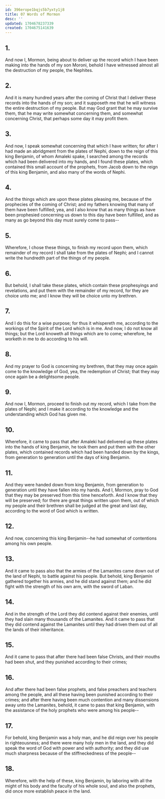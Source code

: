 ```yaml
---
id: 396erope1bqjs5b7yxty1j8
title: 07 Words of Mormon
desc: ''
updated: 1704678237339
created: 1704675141639
---
```


## 1.
And now I, Mormon, being about to deliver up the record which I have been making into the hands of my son Moroni, behold I have witnessed almost all the destruction of my people, the Nephites.
## 2.
And it is many hundred years after the coming of Christ that I deliver these records into the hands of my son; and it supposeth me that he will witness the entire destruction of my people. But may God grant that he may survive them, that he may write somewhat concerning them, and somewhat concerning Christ, that perhaps some day it may profit them.
## 3.
And now, I speak somewhat concerning that which I have written; for after I had made an abridgment from the plates of Nephi, down to the reign of this king Benjamin, of whom Amaleki spake, I searched among the records which had been delivered into my hands, and I found these plates, which contained this small account of the prophets, from Jacob down to the reign of this king Benjamin, and also many of the words of Nephi.
## 4.
And the things which are upon these plates pleasing me, because of the prophecies of the coming of Christ; and my fathers knowing that many of them have been fulfilled; yea, and I also know that as many things as have been prophesied concerning us down to this day have been fulfilled, and as many as go beyond this day must surely come to pass--
## 5.
Wherefore, I chose these things, to finish my record upon them, which remainder of my record I shall take from the plates of Nephi; and I cannot write the hundredth part of the things of my people.
## 6.
But behold, I shall take these plates, which contain these prophesyings and revelations, and put them with the remainder of my record, for they are choice unto me; and I know they will be choice unto my brethren.
## 7.
And I do this for a wise purpose; for thus it whispereth me, according to the workings of the Spirit of the Lord which is in me. And now, I do not know all things; but the Lord knoweth all things which are to come; wherefore, he worketh in me to do according to his will.
## 8.
And my prayer to God is concerning my brethren, that they may once again come to the knowledge of God, yea, the redemption of Christ; that they may once again be a delightsome people.
## 9.
And now I, Mormon, proceed to finish out my record, which I take from the plates of Nephi; and I make it according to the knowledge and the understanding which God has given me.
## 10.
Wherefore, it came to pass that after Amaleki had delivered up these plates into the hands of king Benjamin, he took them and put them with the other plates, which contained records which had been handed down by the kings, from generation to generation until the days of king Benjamin.
## 11.
And they were handed down from king Benjamin, from generation to generation until they have fallen into my hands. And I, Mormon, pray to God that they may be preserved from this time henceforth. And I know that they will be preserved; for there are great things written upon them, out of which my people and their brethren shall be judged at the great and last day, according to the word of God which is written.
## 12.
And now, concerning this king Benjamin--he had somewhat of contentions among his own people.
## 13.
And it came to pass also that the armies of the Lamanites came down out of the land of Nephi, to battle against his people. But behold, king Benjamin gathered together his armies, and he did stand against them; and he did fight with the strength of his own arm, with the sword of Laban.
## 14.
And in the strength of the Lord they did contend against their enemies, until they had slain many thousands of the Lamanites. And it came to pass that they did contend against the Lamanites until they had driven them out of all the lands of their inheritance.
## 15.
And it came to pass that after there had been false Christs, and their mouths had been shut, and they punished according to their crimes;
## 16.
And after there had been false prophets, and false preachers and teachers among the people, and all these having been punished according to their crimes; and after there having been much contention and many dissensions away unto the Lamanites, behold, it came to pass that king Benjamin, with the assistance of the holy prophets who were among his people--
## 17.
For behold, king Benjamin was a holy man, and he did reign over his people in righteousness; and there were many holy men in the land, and they did speak the word of God with power and with authority; and they did use much sharpness because of the stiffneckedness of the people--
## 18.
Wherefore, with the help of these, king Benjamin, by laboring with all the might of his body and the faculty of his whole soul, and also the prophets, did once more establish peace in the land.
